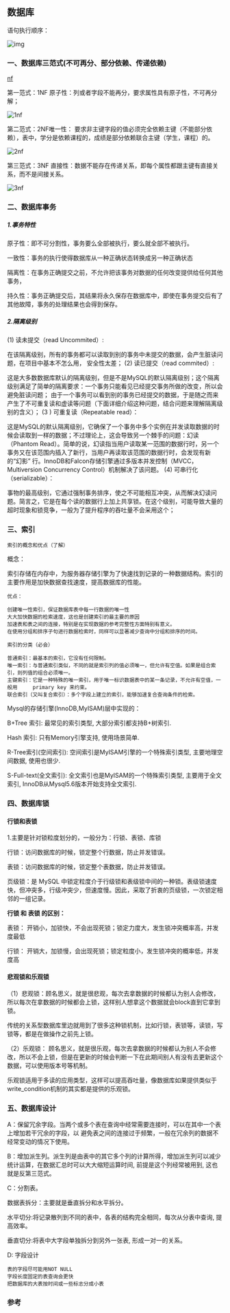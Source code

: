## 数据库

语句执行顺序：

![img](https://pic2.zhimg.com/80/v2-fadae8e139e53fa37a3844b6b0163c5d_1440w.webp)



### 一、数据库三范式(不可再分、部分依赖、传递依赖)

[nf](https://blog.csdn.net/A_art_xiang/article/details/113880638)

第一范式：1NF 原子性：列或者字段不能再分，要求属性具有原子性，不可再分解；

![1nf](https://img-blog.csdnimg.cn/20210220121125532.png)

第二范式：2NF唯一性： 要求非主键字段的值必须完全依赖主键（不能部分依赖），表中，学分是依赖课程的，成绩是部分依赖联合主键（学生，课程）的。

![2nf](https://img-blog.csdnimg.cn/20210220122011873.png)

第三范式：3NF 直接性：数据不能存在传递关系，即每个属性都跟主键有直接关系，而不是间接关系。

![3nf](https://img-blog.csdnimg.cn/20210220122950155.png)

### 二、数据库事务

##### 1.事务特性

原子性：即不可分割性，事务要么全部被执行，要么就全部不被执行。

一致性：事务的执行使得数据库从一种正确状态转换成另一种正确状态

隔离性：在事务正确提交之前，不允许把该事务对数据的任何改变提供给任何其他事务，

持久性：事务正确提交后，其结果将永久保存在数据库中，即使在事务提交后有了其他故障，事务的处理结果也会得到保存。

##### 2.隔离级别

(1) 读未提交（read Uncommited）:

在该隔离级别，所有的事务都可以读取到别的事务中未提交的数据，会产生脏读问题，在项目中基本不怎么用，      安全性太差；
(2) 读已提交（read commited）:

这是大多数数据库默认的隔离级别，但是不是MySQL的默认隔离级别；这个隔离级别满足了简单的隔离要求：一个事务只能看见已经提交事务所做的改变，所以会避免脏读问题；
由于一个事务可以看到别的事务已经提交的数据，于是随之而来产生了不可重复读和虚读等问题（下面详细介绍这种问题，结合问题来理解隔离级别的含义）；
(3 ) 可重复读（Repeatable read）：

这是MySQL的默认隔离级别，它确保了一个事务中多个实例在并发读取数据的时候会读取到一样的数据；不过理论上，这会导致另一个棘手的问题：幻读 （Phantom Read）。简单的说，幻读指当用户读取某一范围的数据行时，另一个事务又在该范围内插入了新行，当用户再读取该范围的数据行时，会发现有新的“幻影” 行。InnoDB和Falcon存储引擎通过多版本并发控制（MVCC，Multiversion Concurrency Control）机制解决了该问题。
(4) 可串行化（serializable）：

事物的最高级别，它通过强制事务排序，使之不可能相互冲突，从而解决幻读问题。简言之，它是在每个读的数据行上加上共享锁。在这个级别，可能导致大量的超时现象和锁竞争，一般为了提升程序的吞吐量不会采用这个；


### 三、索引

    索引的概念和优点（了解）

概念：

索引存储在内存中，为服务器存储引擎为了快速找到记录的一种数据结构。索引的主要作用是加快数据查找速度，提高数据库的性能。

    优点：
    
    创建唯一性索引，保证数据库表中每一行数据的唯一性
    大大加快数据的检索速度，这也是创建索引的最主要的原因
    加速表和表之间的连接，特别是在实现数据的参考完整性方面特别有意义。
    在使用分组和排序子句进行数据检索时，同样可以显著减少查询中分组和排序的时间。
    
    索引的分类（必会）
    
    普通索引：最基本的索引，它没有任何限制。
    唯一索引：与普通索引类似，不同的就是索引列的值必须唯一，但允许有空值。如果是组合索引，则列值的组合必须唯一。
    主键索引：它是一种特殊的唯一索引，用于唯一标识数据表中的某一条记录，不允许有空值，一般用     primary key 来约束。
    联合索引（又叫复合索引）：多个字段上建立的索引，能够加速复合查询条件的检索。
Mysql的存储引擎(InnoDB,MyISAM)层中实现的：

B+Tree 索引: 最常见的索引类型, 大部分索引都支持B+树索引.

Hash 索引: 只有Memory引擎支持, 使用场景简单.

R-Tree索引(空间索引): 空间索引是MyISAM引擎的一个特殊索引类型, 主要地理空间数据, 使用也很少.

S-Full-text(全文索引): 全文索引也是MyISAM的一个特殊索引类型, 主要用于全文索引, InnoDB从Mysql5.6版本开始支持全文索引.

### 四、数据库锁

#### 行锁和表锁

1.主要是针对锁粒度划分的，一般分为：行锁、表锁、库锁

行锁：访问数据库的时候，锁定整个行数据，防止并发错误。

表锁：访问数据库的时候，锁定整个表数据，防止并发错误。

页级锁：是 MySQL 中锁定粒度介于行级锁和表级锁中间的一种锁。表级锁速度快，但冲突多，行级冲突少，但速度慢。因此，采取了折衷的页级锁，一次锁定相邻的一组记录。

**行锁 和 表锁 的区别：**

 表锁： 开销小，加锁快，不会出现死锁；锁定力度大，发生锁冲突概率高，并发度最低

 行锁： 开销大，加锁慢，会出现死锁；锁定粒度小，发生锁冲突的概率低，并发度高

#### 悲观锁和乐观锁

（1）悲观锁：顾名思义，就是很悲观，每次去拿数据的时候都认为别人会修改，所以每次在拿数据的时候都会上锁，这样别人想拿这个数据就会block直到它拿到锁。

传统的关系型数据库里边就用到了很多这种锁机制，比如行锁，表锁等，读锁，写锁等，都是在做操作之前先上锁。

（2）乐观锁： 顾名思义，就是很乐观，每次去拿数据的时候都认为别人不会修改，所以不会上锁，但是在更新的时候会判断一下在此期间别人有没有去更新这个数据，可以使用版本号等机制。

乐观锁适用于多读的应用类型，这样可以提高吞吐量，像数据库如果提供类似于write_condition机制的其实都是提供的乐观锁。

### 五、数据库设计

A：保留冗余字段。当两个或多个表在查询中经常需要连接时，可以在其中一个表上增加若干冗余的字段，以 避免表之间的连接过于频繁，一般在冗余列的数据不经常变动的情况下使用。

B：增加派生列。派生列是由表中的其它多个列的计算所得，增加派生列可以减少统计运算，在数据汇总时可以大大缩短运算时间, 前提是这个列经常被用到, 这也就是反第三范式。

C：分割表。

数据表拆分：主要就是垂直拆分和水平拆分。

水平切分:将记录散列到不同的表中，各表的结构完全相同，每次从分表中查询, 提高效率。

垂直切分:将表中大字段单独拆分到另外一张表, 形成一对一的关系。

D: 字段设计

    表的字段尽可能用NOT NULL
    字段长度固定的表查询会更快
    把数据库的大表按时间或一些标志分成小表
### 参考

[](https://blog.csdn.net/bangyanya/article/details/127221534)